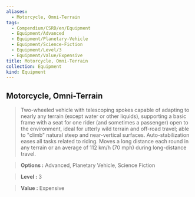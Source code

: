 ```yaml
---
aliases:
  - Motorcycle, Omni-Terrain
tags:
  - Compendium/CSRD/en/Equipment
  - Equipment/Advanced
  - Equipment/Planetary-Vehicle
  - Equipment/Science-Fiction
  - Equipment/Level/3
  - Equipment/Value/Expensive
title: Motorcycle, Omni-Terrain
collection: Equipment
kind: Equipment
---
```

## Motorcycle, Omni-Terrain    
    
>Two-wheeled vehicle with telescoping spokes capable of adapting to nearly any terrain (except water or other liquids), supporting a basic frame with a seat for one rider (and sometimes a passenger) open to the environment, ideal for utterly wild terrain and off-road travel; able to "climb" natural steep and near-vertical surfaces. Auto-stabilization eases all tasks related to riding. Moves a long distance each round in any terrain or an average of 112 km/h (70 mph) during long-distance travel.    
> **Options :** Advanced, Planetary Vehicle, Science Fiction    
> **Level :** 3    
> **Value :** Expensive
